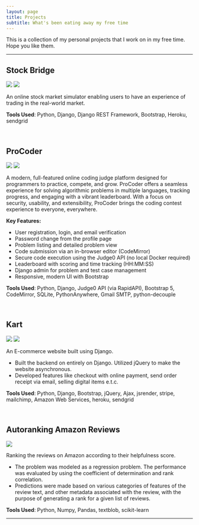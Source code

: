 ```yaml
---
layout: page
title: Projects
subtitle: What's been eating away my free time
---
```


This is a collection of my personal projects that I work on in my free time. Hope you like them.

---

## Stock Bridge

<a href="https://stock-bridge.herokuapp.com" target="_blank"><img src="https://img.shields.io/badge/Website-9cf"></a>
<a href="https://github.com/shan18/Stock-Bridge" target="_blank"><img src="https://img.shields.io/badge/GitHub-blue"></a>

An online stock market simulator enabling users to have an experience of trading in the real-world market.

**Tools Used**: Python, Django, Django REST Framework, Bootstrap, Heroku, sendgrid

<br/>

## ProCoder

<a href="https://vamshim005.pythonanywhere.com/" target="_blank"><img src="https://img.shields.io/badge/Website-9cf"></a>
<a href="https://github.com/vamshim005/ProCoder" target="_blank"><img src="https://img.shields.io/badge/GitHub-blue"></a>

A modern, full-featured online coding judge platform designed for programmers to practice, compete, and grow. ProCoder offers a seamless experience for solving algorithmic problems in multiple languages, tracking progress, and engaging with a vibrant leaderboard. With a focus on security, usability, and extensibility, ProCoder brings the coding contest experience to everyone, everywhere.

**Key Features:**
- User registration, login, and email verification
- Password change from the profile page
- Problem listing and detailed problem view
- Code submission via an in-browser editor (CodeMirror)
- Secure code execution using the Judge0 API (no local Docker required)
- Leaderboard with scoring and time tracking (HH:MM:SS)
- Django admin for problem and test case management
- Responsive, modern UI with Bootstrap

**Tools Used**: Python, Django, Judge0 API (via RapidAPI), Bootstrap 5, CodeMirror, SQLite, PythonAnywhere, Gmail SMTP, python-decouple

<br/>

## Kart

<a href="https://shan-kart.herokuapp.com/" target="_blank"><img src="https://img.shields.io/badge/Website-9cf"></a>
<a href="https://github.com/shan18/Kart" target="_blank"><img src="https://img.shields.io/badge/GitHub-blue"></a>

An E-commerce website built using Django.

- Built the backend on entirely on Django. Utilized jQuery to make the website asynchronous.
- Developed features like checkout with online payment, send order receipt via email, selling digital items e.t.c.

**Tools Used**: Python, Django, Bootstrap, jQuery, Ajax, jsrender, stripe, mailchimp, Amazon Web Services, heroku, sendgrid

<br/>

## Autoranking Amazon Reviews

<a href="https://github.com/shan18/Autoranking-Amazon-Reviews" target="_blank"><img src="https://img.shields.io/badge/GitHub-blue"></a>

Ranking the reviews on Amazon according to their helpfulness score.

- The problem was modeled as a regression problem. The performance was evaluated by using the coefficient of determination and rank correlation.
- Predictions were made based on various categories of features of the review text, and other metadata associated with the review, with the purpose of generating a rank for a given list of reviews.

**Tools Used**: Python, Numpy, Pandas, textblob, scikit-learn

---
